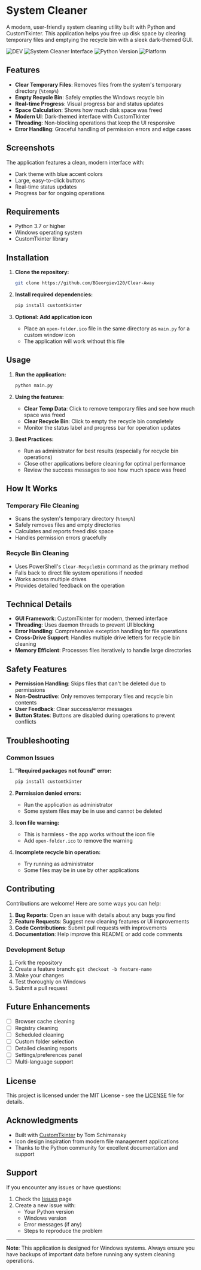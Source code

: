 # System Cleaner

A modern, user-friendly system cleaning utility built with Python and CustomTkinter. This application helps you free up disk space by clearing temporary files and emptying the recycle bin with a sleek dark-themed GUI.

![DEV](https://img.shields.io/badge/Dev-Bojidar%20Georgiev%20-%20%2347b3ff)
![System Cleaner Interface](https://img.shields.io/badge/GUI-CustomTkinter-blue)
![Python Version](https://img.shields.io/badge/Python-3.7+-green)
![Platform](https://img.shields.io/badge/Platform-Windows-lightgrey)

## Features

- **Clear Temporary Files**: Removes files from the system's temporary directory (`%temp%`)
- **Empty Recycle Bin**: Safely empties the Windows recycle bin
- **Real-time Progress**: Visual progress bar and status updates
- **Space Calculation**: Shows how much disk space was freed
- **Modern UI**: Dark-themed interface with CustomTkinter
- **Threading**: Non-blocking operations that keep the UI responsive
- **Error Handling**: Graceful handling of permission errors and edge cases

## Screenshots

The application features a clean, modern interface with:
- Dark theme with blue accent colors
- Large, easy-to-click buttons
- Real-time status updates
- Progress bar for ongoing operations

## Requirements

- Python 3.7 or higher
- Windows operating system
- CustomTkinter library

## Installation

1. **Clone the repository:**
   ```bash
   git clone https://github.com/BGeorgiev120/Clear-Away
   ```

2. **Install required dependencies:**
   ```bash
   pip install customtkinter
   ```

3. **Optional: Add application icon**
   - Place an `open-folder.ico` file in the same directory as `main.py` for a custom window icon
   - The application will work without this file

## Usage

1. **Run the application:**
   ```bash
   python main.py
   ```

2. **Using the features:**
   - **Clear Temp Data**: Click to remove temporary files and see how much space was freed
   - **Clear Recycle Bin**: Click to empty the recycle bin completely
   - Monitor the status label and progress bar for operation updates

3. **Best Practices:**
   - Run as administrator for best results (especially for recycle bin operations)
   - Close other applications before cleaning for optimal performance
   - Review the success messages to see how much space was freed

## How It Works

### Temporary File Cleaning
- Scans the system's temporary directory (`%temp%`)
- Safely removes files and empty directories
- Calculates and reports freed disk space
- Handles permission errors gracefully

### Recycle Bin Cleaning
- Uses PowerShell's `Clear-RecycleBin` command as the primary method
- Falls back to direct file system operations if needed
- Works across multiple drives
- Provides detailed feedback on the operation

## Technical Details

- **GUI Framework**: CustomTkinter for modern, themed interface
- **Threading**: Uses daemon threads to prevent UI blocking
- **Error Handling**: Comprehensive exception handling for file operations
- **Cross-Drive Support**: Handles multiple drive letters for recycle bin cleaning
- **Memory Efficient**: Processes files iteratively to handle large directories

## Safety Features

- **Permission Handling**: Skips files that can't be deleted due to permissions
- **Non-Destructive**: Only removes temporary files and recycle bin contents
- **User Feedback**: Clear success/error messages
- **Button States**: Buttons are disabled during operations to prevent conflicts

## Troubleshooting

### Common Issues

1. **"Required packages not found" error:**
   ```bash
   pip install customtkinter
   ```

2. **Permission denied errors:**
   - Run the application as administrator
   - Some system files may be in use and cannot be deleted

3. **Icon file warning:**
   - This is harmless - the app works without the icon file
   - Add `open-folder.ico` to remove the warning

4. **Incomplete recycle bin operation:**
   - Try running as administrator
   - Some files may be in use by other applications

## Contributing

Contributions are welcome! Here are some ways you can help:

1. **Bug Reports**: Open an issue with details about any bugs you find
2. **Feature Requests**: Suggest new cleaning features or UI improvements
3. **Code Contributions**: Submit pull requests with improvements
4. **Documentation**: Help improve this README or add code comments

### Development Setup

1. Fork the repository
2. Create a feature branch: `git checkout -b feature-name`
3. Make your changes
4. Test thoroughly on Windows
5. Submit a pull request

## Future Enhancements

- [ ] Browser cache cleaning
- [ ] Registry cleaning
- [ ] Scheduled cleaning
- [ ] Custom folder selection
- [ ] Detailed cleaning reports
- [ ] Settings/preferences panel
- [ ] Multi-language support

## License

This project is licensed under the MIT License - see the [LICENSE](LICENSE) file for details.

## Acknowledgments

- Built with [CustomTkinter](https://github.com/TomSchimansky/CustomTkinter) by Tom Schimansky
- Icon design inspiration from modern file management applications
- Thanks to the Python community for excellent documentation and support

## Support

If you encounter any issues or have questions:

1. Check the [Issues](https://github.com/yourusername/system-cleaner/issues) page
2. Create a new issue with:
   - Your Python version
   - Windows version
   - Error messages (if any)
   - Steps to reproduce the problem

---

**Note**: This application is designed for Windows systems. Always ensure you have backups of important data before running any system cleaning operations.
